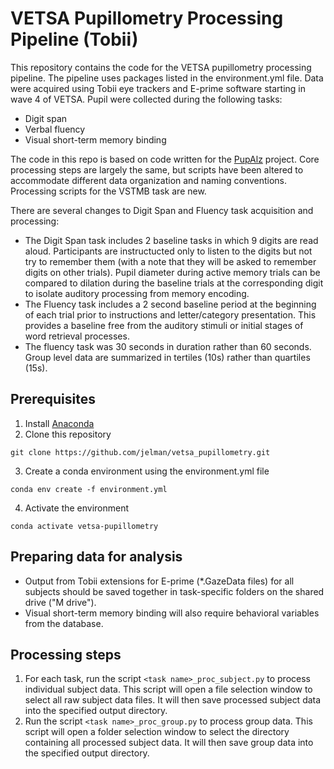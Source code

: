 # VETSA Pupillometry Processing Pipeline (Tobii)
This repository contains the code for the VETSA pupillometry processing pipeline. The pipeline uses packages listed in the environment.yml file. Data were acquired using Tobii eye trackers and E-prime software starting in wave 4 of VETSA. Pupil were collected during the following tasks:
- Digit span
- Verbal fluency
- Visual short-term memory binding

The code in this repo is based on code written for the [PupAlz](https://github.com/jelman/PupAlz) project. Core processing steps are largely the same, but scripts have been altered to accommodate different data organization and naming conventions. Processing scripts for the VSTMB task are new. 

There are several changes to Digit Span and Fluency task acquisition and processing:
- The Digit Span task includes 2 baseline tasks in which 9 digits are read aloud. Participants are instructucted only to listen to the digits but not try to remember them (with a note that they will be asked to remember digits on other trials). Pupil diameter during active memory trials can be compared to dilation during the baseline trials at the corresponding digit to isolate auditory processing from memory encoding.
- The Fluency task includes a 2 second baseline period at the beginning of each trial prior to instructions and letter/category presentation. This provides a baseline free from the auditory stimuli or initial stages of word retrieval processes. 
- The fluency task was 30 seconds in duration rather than 60 seconds. Group level data are summarized in tertiles (10s) rather than quartiles (15s).


## Prerequisites
1. Install [Anaconda](https://www.anaconda.com/products/individual)
2. Clone this repository
```
git clone https://github.com/jelman/vetsa_pupillometry.git
```
3. Create a conda environment using the environment.yml file
```
conda env create -f environment.yml
```
4. Activate the environment
```
conda activate vetsa-pupillometry
```

## Preparing data for analysis
- Output from Tobii extensions for E-prime (*.GazeData files) for all subjects should be saved together in task-specific folders on the shared drive ("M drive"). 
- Visual short-term memory binding will also require behavioral variables from the database. 

## Processing steps
1. For each task, run the script `<task name>_proc_subject.py` to process individual subject data. This script will open a file selection window to select all raw subject data files. It will then save processed subject data into the specified output directory. 
2. Run the script `<task name>_proc_group.py` to process group data. This script will open a folder selection window to select the directory containing all processed subject data. It will then save group data into the specified output directory.

